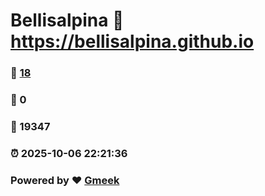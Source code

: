 # Bellisalpina :link: https://bellisalpina.github.io 
### :page_facing_up: [18](https://bellisalpina.github.io/tag.html) 
### :speech_balloon: 0 
### :hibiscus: 19347 
### :alarm_clock: 2025-10-06 22:21:36 
### Powered by :heart: [Gmeek](https://github.com/Meekdai/Gmeek)
